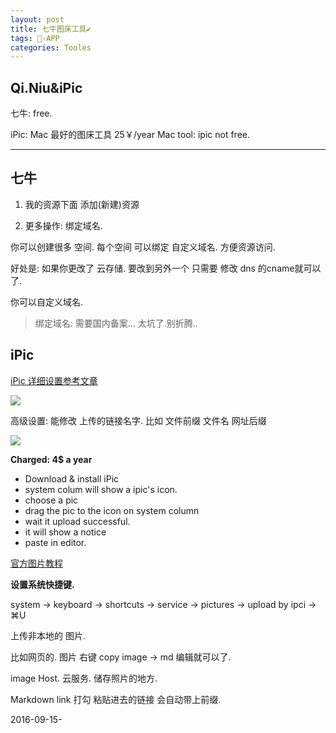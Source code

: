 ```yaml
---
layout: post
title: 七牛图床工具✔︎
tags: -APP
categories: Tooles
---
```




## Qi.Niu&iPic
七牛: free. 

iPic: Mac 最好的图床工具 25￥/year
Mac tool: ipic not free. 

---

## 七牛


1.  我的资源下面 添加(新建)资源


2. 更多操作: 绑定域名.

你可以创建很多 空间.
每个空间 可以绑定 自定义域名. 方便资源访问.


好处是: 如果你更改了 云存储.
要改到另外一个 
只需要 修改 dns 的cname就可以了.



你可以自定义域名.




> 绑定域名: 需要国内备案... 太坑了.别折腾..




## iPic
[iPic 详细设置参考文章][1]



![][image-1]

高级设置: 
能修改 上传的链接名字. 
比如 文件前缀 文件名 网址后缀

![][image-2]



**Charged: 4$ a year**

- Download & install iPic 
- system colum will show a ipic's icon.
- choose a pic 
- drag the pic to the icon on system column
- wait it upload successful. 
- it will show a notice 
- paste in editor.




[官方图片教程][2]

**设置系统快捷键.**

system → keyboard → shortcuts → service → pictures →
upload by ipci → ⌘U




上传非本地的 图片.

比如网页的.
图片 右键 copy image → 
md 编辑就可以了.




image Host.
云服务. 储存照片的地方.




Markdown link 
打勾  粘贴进去的链接 会自动带上前缀.


2016-09-15-






[1]:	http://toolinbox.net/iPic/AddQiniuImageHost.html
[2]:	http://toolinbox.net/en/iPic/

[image-1]:	http://oduizitoj.bkt.clouddn.com/2016-09-21-Untitled.jpeg
[image-2]:	http://oduizitoj.bkt.clouddn.com/2016-09-21-17:27:34.jpg